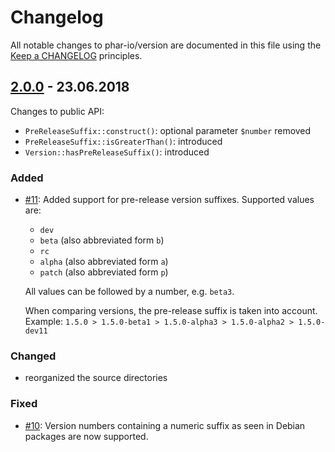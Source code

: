 # Changelog

All notable changes to phar-io/version are documented in this file using the [Keep a CHANGELOG](http://keepachangelog.com/) principles.

## [2.0.0] - 23.06.2018

Changes to public API:

- `PreReleaseSuffix::construct()`: optional parameter `$number` removed
- `PreReleaseSuffix::isGreaterThan()`: introduced
- `Version::hasPreReleaseSuffix()`: introduced

### Added

- [#11](https://github.com/phar-io/version/issues/11): Added support for pre-release version suffixes. Supported values are:
  - `dev`
  - `beta` (also abbreviated form `b`)
  - `rc`
  - `alpha` (also abbreviated form `a`)
  - `patch` (also abbreviated form `p`)

  All values can be followed by a number, e.g. `beta3`. 

  When comparing versions, the pre-release suffix is taken into account. Example:
`1.5.0 > 1.5.0-beta1 > 1.5.0-alpha3 > 1.5.0-alpha2 > 1.5.0-dev11`

### Changed

- reorganized the source directories

### Fixed

- [#10](https://github.com/phar-io/version/issues/10): Version numbers containing 
a numeric suffix as seen in Debian packages are now supported.  

[2.0.0]: https://github.com/phar-io/version/compare/1.0.1...2.0.0
